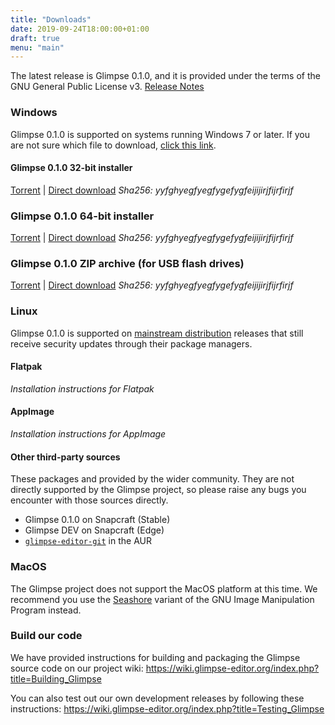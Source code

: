 ```yaml
---
title: "Downloads"
date: 2019-09-24T18:00:00+01:00
draft: true
menu: "main"
---
```

The latest release is Glimpse 0.1.0, and it is provided under the terms of the GNU General Public License v3. [Release Notes](../posts/glimpse-0-1-0-released/)

### Windows
Glimpse 0.1.0 is supported on systems running Windows 7 or later. If you are not sure which file to download, [click this link](#).

#### Glimpse 0.1.0 32-bit installer
[Torrent](#) | [Direct download](#)
*Sha256: yyfghyegfyegfygefygfeijijirjfijrfirjf*

### Glimpse 0.1.0 64-bit installer
[Torrent](#) | [Direct download](#)
*Sha256: yyfghyegfyegfygefygfeijijirjfijrfirjf*

### Glimpse 0.1.0 ZIP archive (for USB flash drives)
[Torrent](#) | [Direct download](#)
*Sha256: yyfghyegfyegfygefygfeijijirjfijrfirjf*

### Linux
Glimpse 0.1.0 is supported on [mainstream distribution](https://www.distrowatch.com/) releases that still receive security updates through their package managers.

#### Flatpak
*Installation instructions for Flatpak*

#### AppImage
*Installation instructions for AppImage*

#### Other third-party sources
These packages and provided by the wider community. They are not directly supported by the Glimpse project, so please raise any bugs you encounter with those sources directly.

* Glimpse 0.1.0 on Snapcraft (Stable)
* Glimpse DEV on Snapcraft (Edge)
* [`glimpse-editor-git`](https://aur.archlinux.org/packages/glimpse-editor-git/) in the AUR

### MacOS
The Glimpse project does not support the MacOS platform at this time. We recommend you use the [Seashore](https://en.wikipedia.org/wiki/Seashore_%28software%29) variant of the GNU Image Manipulation Program instead.

### Build our code
We have provided instructions for building and packaging the Glimpse source code on our project wiki: https://wiki.glimpse-editor.org/index.php?title=Building_Glimpse

You can also test out our own development releases by following these instructions: https://wiki.glimpse-editor.org/index.php?title=Testing_Glimpse

